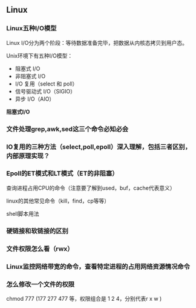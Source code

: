 ## Linux



### Linux五种I/O模型

Linux I/O分为两个阶段：等待数据准备完毕，把数据从内核态拷贝到用户态。

Unix环境下有五种I/O模型：

* 阻塞式 I/O
* 非阻塞式 I/O
* I/O 复用（select 和 poll）
* 信号驱动式 I/O（SIGIO）
* 异步 I/O（AIO）

**阻塞式I/O**



### 文件处理grep,awk,sed这三个命令必知必会



### IO复用的三种方法（select,poll,epoll）深入理解，包括三者区别，内部原理实现？



### Epoll的ET模式和LT模式（ET的非阻塞）



查询进程占用CPU的命令（注意要了解到used，buf，cache代表意义）

linux的其他常见命令（kill，find，cp等等）

shell脚本用法

### 硬链接和软链接的区别



### 文件权限怎么看（rwx）



### Linux监控网络带宽的命令，查看特定进程的占用网络资源情况命令



### 怎么修改一个文件的权限

chmod 777  (177 277 477 等，权限组合是 1 2 4，分别代表r x w )

